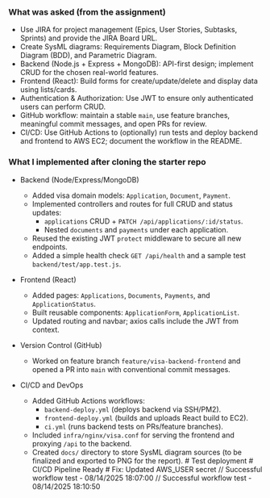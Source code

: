### What was asked (from the assignment)

- Use JIRA for project management (Epics, User Stories, Subtasks, Sprints) and provide the JIRA Board URL.
- Create SysML diagrams: Requirements Diagram, Block Definition Diagram (BDD), and Parametric Diagram.
- Backend (Node.js + Express + MongoDB): API-first design; implement CRUD for the chosen real-world features.
- Frontend (React): Build forms for create/update/delete and display data using lists/cards.
- Authentication & Authorization: Use JWT to ensure only authenticated users can perform CRUD.
- GitHub workflow: maintain a stable `main`, use feature branches, meaningful commit messages, and open PRs for review.
- CI/CD: Use GitHub Actions to (optionally) run tests and deploy backend and frontend to AWS EC2; document the workflow in the README.

### What I implemented after cloning the starter repo

- Backend (Node/Express/MongoDB)
  - Added visa domain models: `Application`, `Document`, `Payment`.
  - Implemented controllers and routes for full CRUD and status updates:
    - `applications` CRUD + `PATCH /api/applications/:id/status`.
    - Nested `documents` and `payments` under each application.
  - Reused the existing JWT `protect` middleware to secure all new endpoints.
  - Added a simple health check `GET /api/health` and a sample test `backend/test/app.test.js`.

- Frontend (React)
  - Added pages: `Applications`, `Documents`, `Payments`, and `ApplicationStatus`.
  - Built reusable components: `ApplicationForm`, `ApplicationList`.
  - Updated routing and navbar; axios calls include the JWT from context.

- Version Control (GitHub)
  - Worked on feature branch `feature/visa-backend-frontend` and opened a PR into `main` with conventional commit messages.

- CI/CD and DevOps
  - Added GitHub Actions workflows:
    - `backend-deploy.yml` (deploys backend via SSH/PM2).
    - `frontend-deploy.yml` (builds and uploads React build to EC2).
    - `ci.yml` (runs backend tests on PRs/feature branches).
  - Included `infra/nginx/visa.conf` for serving the frontend and proxying `/api` to the backend.
  - Created `docs/` directory to store SysML diagram sources (to be finalized and exported to PNG for the report).
#   T e s t   d e p l o y m e n t  
 #   C I / C D   P i p e l i n e   R e a d y  
 #   F i x :   U p d a t e d   A W S _ U S E R   s e c r e t  
 / /   S u c c e s s f u l   w o r k f l o w   t e s t   -   0 8 / 1 4 / 2 0 2 5   1 8 : 0 7 : 0 0  
 / /   S u c c e s s f u l   w o r k f l o w   t e s t   -   0 8 / 1 4 / 2 0 2 5   1 8 : 1 0 : 5 0  
 